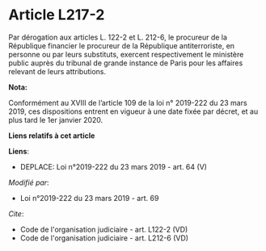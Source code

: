 # Article L217-2

Par dérogation aux articles L. 122-2 et L. 212-6, le procureur de la République financier le procureur de la République
antiterroriste, en personne ou par leurs substituts, exercent respectivement le ministère public auprès du tribunal de grande
instance de Paris pour les affaires relevant de leurs attributions.

**Nota:**

Conformément au XVIII de l’article 109 de la loi n° 2019-222 du 23 mars 2019, ces dispositions entrent en vigueur à une date
fixée par décret, et au plus tard le 1er janvier 2020.

**Liens relatifs à cet article**

**Liens**:

  - DEPLACE: Loi n°2019-222 du 23 mars 2019 - art. 64 (V)

_Modifié par_:

  - Loi n°2019-222 du 23 mars 2019 - art. 69

_Cite_:

  - Code de l'organisation judiciaire - art. L122-2 (VD)
  - Code de l'organisation judiciaire - art. L212-6 (VD)
